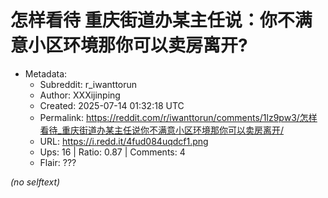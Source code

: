 # 怎样看待 重庆街道办某主任说：你不满意小区环境那你可以卖房离开?

- Metadata:
  - Subreddit: r_iwanttorun
  - Author: XXXijinping
  - Created: 2025-07-14 01:32:18 UTC
  - Permalink: https://reddit.com/r/iwanttorun/comments/1lz9pw3/怎样看待_重庆街道办某主任说你不满意小区环境那你可以卖房离开/
  - URL: https://i.redd.it/4fud084uqdcf1.png
  - Ups: 16 | Ratio: 0.87 | Comments: 4
  - Flair: ???

_(no selftext)_

